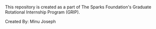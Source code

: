 This repository is created as a part of The Sparks Foundation's Graduate Rotational Internship Program (GRIP).

Created By: Minu Joseph                                                                     
